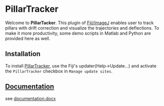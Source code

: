 # PillarTracker

Welcome to **PillarTacker**. This plugin of [Fiji/ImageJ](http://fiji.sc/) enables user to track pillars with drift correction and visualize the trajectories and deflections. To make it more productivity, some demo scripts in Matlab and Python are provided here as well.

## Installation
To install [PillarTracker](http://imagej.net/PillarTracker), use the Fiji's updater(Help->Update...) and activate the `PillarTracker` checkbox in `Manage update sites`. 

## [Documentation](https://drive.google.com/file/d/0B3hxvkn3VvhCVWJsdUN3eDUyNkk)
see [documentation.docx](documendation_v3.docx)


